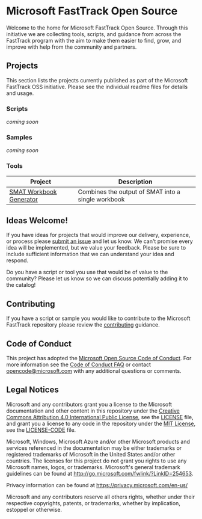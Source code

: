 
# Microsoft FastTrack Open Source
Welcome to the home for Microsoft FastTrack Open Source. Through this initiative we are collecting tools, scripts, and guidance from across the FastTrack program with the aim to make them easier to find, grow, and improve with help from the community and partners.

## Projects

This section lists the projects currently published as part of the Microsoft FastTrack OSS initiative. Please see the individual readme files for details and usage.

### Scripts

_coming soon_

### Samples

_coming soon_

### Tools

|Project|Description
|----|--------------------------
|[SMAT Workbook Generator](https://github.com/Microsoft/fasttrack-smat-workbook-generator)|Combines the output of SMAT into a single workbook|


## Ideas Welcome!

If you have ideas for projects that would improve our delivery, experience, or process please [submit an issue](https://github.com/Microsoft/FastTrack/issues) and let us know. We can't promise every idea will be implemented, but we value your feedback. Please be sure to include sufficient information that we can understand your idea and respond.

Do you have a script or tool you use that would be of value to the community? Please let us know so we can discuss potentially adding it to the catalog!


## Contributing

If you have a script or sample you would like to contribute to the Microsoft FastTrack repository please review the [contributing](CONTRIBUTING.md) guidance.

## Code of Conduct

This project has adopted the [Microsoft Open Source Code of Conduct](https://opensource.microsoft.com/codeofconduct/).
For more information see the [Code of Conduct FAQ](https://opensource.microsoft.com/codeofconduct/faq/) or
contact [opencode@microsoft.com](mailto:opencode@microsoft.com) with any additional questions or comments.

## Legal Notices

Microsoft and any contributors grant you a license to the Microsoft documentation and other content
in this repository under the [Creative Commons Attribution 4.0 International Public License](https://creativecommons.org/licenses/by/4.0/legalcode),
see the [LICENSE](LICENSE) file, and grant you a license to any code in the repository under the [MIT License](https://opensource.org/licenses/MIT), see the
[LICENSE-CODE](LICENSE-CODE) file.

Microsoft, Windows, Microsoft Azure and/or other Microsoft products and services referenced in the documentation
may be either trademarks or registered trademarks of Microsoft in the United States and/or other countries.
The licenses for this project do not grant you rights to use any Microsoft names, logos, or trademarks.
Microsoft's general trademark guidelines can be found at http://go.microsoft.com/fwlink/?LinkID=254653.

Privacy information can be found at https://privacy.microsoft.com/en-us/

Microsoft and any contributors reserve all others rights, whether under their respective copyrights, patents,
or trademarks, whether by implication, estoppel or otherwise.
